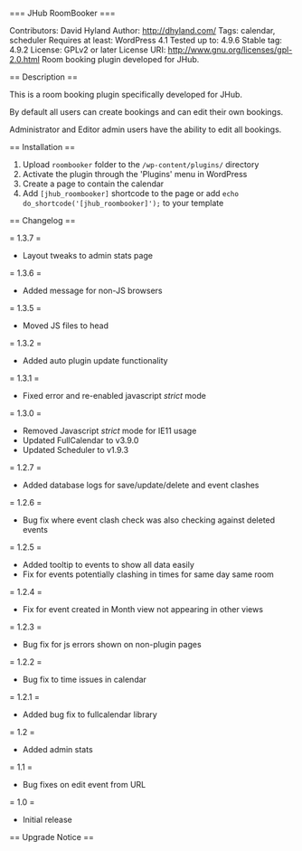 === JHub RoomBooker ===

Contributors: David Hyland
Author: http://dhyland.com/
Tags: calendar, scheduler
Requires at least: WordPress 4.1
Tested up to: 4.9.6
Stable tag: 4.9.2
License: GPLv2 or later
License URI: http://www.gnu.org/licenses/gpl-2.0.html
Room booking plugin developed for JHub.

== Description ==

This is a room booking plugin specifically developed for JHub. 

By default all users can create bookings and can edit their own bookings.

Administrator and Editor admin users have the ability to edit all bookings.

== Installation ==

1. Upload `roombooker` folder to the `/wp-content/plugins/` directory
2. Activate the plugin through the 'Plugins' menu in WordPress
3. Create a page to contain the calendar
3. Add `[jhub_roombooker]` shortcode to the page or add `echo do_shortcode('[jhub_roombooker]');` to your template




== Changelog ==

= 1.3.7 =
* Layout tweaks to admin stats page

= 1.3.6 =
* Added message for non-JS browsers

= 1.3.5 =
* Moved JS files to head

= 1.3.2 =
* Added auto plugin update functionality

= 1.3.1 =
* Fixed error and re-enabled javascript *strict* mode

= 1.3.0 =
* Removed Javascript *strict* mode for IE11 usage
* Updated FullCalendar to v3.9.0
* Updated Scheduler to v1.9.3

= 1.2.7 =
* Added database logs for save/update/delete and event clashes

= 1.2.6 =
* Bug fix where event clash check was also checking against deleted events

= 1.2.5 =
* Added tooltip to events to show all data easily
* Fix for events potentially clashing in times for same day same room

= 1.2.4 =
* Fix for event created in Month view not appearing in other views

= 1.2.3 =
* Bug fix for js errors shown on non-plugin pages

= 1.2.2 =
* Bug fix to time issues in calendar

= 1.2.1 =
* Added bug fix to fullcalendar library

= 1.2 =
* Added admin stats

= 1.1 =
* Bug fixes on edit event from URL

= 1.0 =
* Initial release


== Upgrade Notice ==

